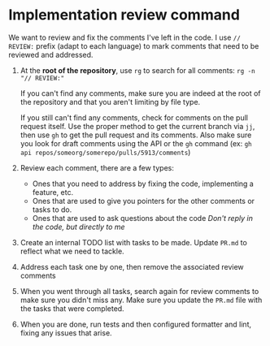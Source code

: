 
# Implementation review command

We want to review and fix the comments I've left in the code. I use `// REVIEW:` prefix (adapt to
each language) to mark comments that need to be reviewed and addressed.

1. At the **root of the repository**, use `rg` to search for all comments: `rg -n "// REVIEW:"`

   If you can't find any comments, make sure you are indeed at the root of the repository and that
   you aren't limiting by file type.

   If you still can't find any comments, check for comments on the pull request itself. Use the
   proper method to get the current branch via `jj`, then use `gh` to get the pull request and its
   comments. Also make sure you look for draft comments using the API or the `gh` command
   (ex: `gh api repos/someorg/somerepo/pulls/5913/comments`)

2. Review each comment, there are a few types:
    - Ones that you need to address by fixing the code, implementing a feature, etc.
    - Ones that are used to give you pointers for the other comments or tasks to do.
    - Ones that are used to ask questions about the code
    *Don't reply in the code, but directly to me*

3. Create an internal TODO list with tasks to be made. Update `PR.md` to reflect what we need to
   tackle.

4. Address each task one by one, then remove the associated review comments

5. When you went through all tasks, search again for review comments to make sure you didn't miss
   any. Make sure you update the `PR.md` file with the tasks that were completed.

6. When you are done, run tests and then configured formatter and lint, fixing any issues that
   arise.
